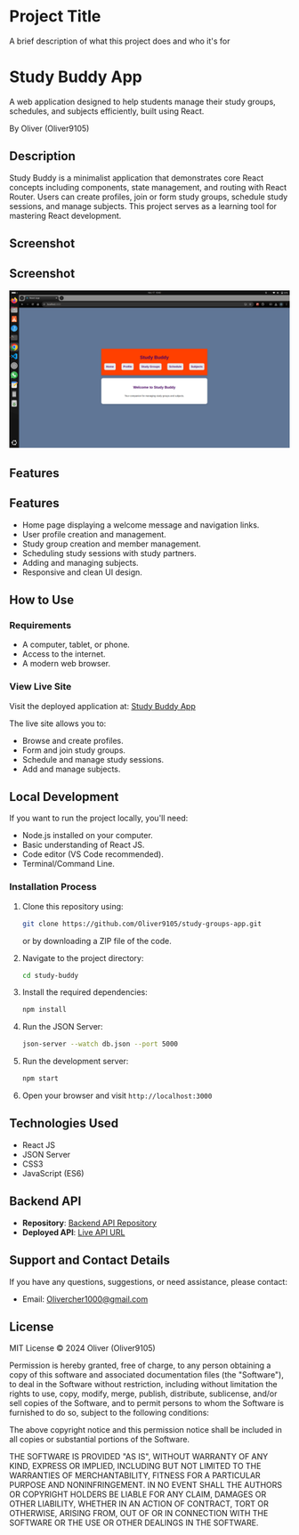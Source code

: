 # Project Title

A brief description of what this project does and who it's for

# Study Buddy App

A web application designed to help students manage their study groups, schedules, and subjects efficiently, built using React.

By Oliver (Oliver9105)

## Description

Study Buddy is a minimalist application that demonstrates core React concepts including components, state management, and routing with React Router. Users can create profiles, join or form study groups, schedule study sessions, and manage subjects. This project serves as a learning tool for mastering React development.

## Screenshot

## Screenshot

![Study Buddy App Screenshot](./assets/Screenshot%20from%202024-11-17%2010-40-36.png)

## Features

## Features

- Home page displaying a welcome message and navigation links.
- User profile creation and management.
- Study group creation and member management.
- Scheduling study sessions with study partners.
- Adding and managing subjects.
- Responsive and clean UI design.

## How to Use

### Requirements

- A computer, tablet, or phone.
- Access to the internet.
- A modern web browser.

### View Live Site

Visit the deployed application at: [Study Buddy App](https://merry-quokka-6a4b71.netlify.app)

The live site allows you to:

- Browse and create profiles.
- Form and join study groups.
- Schedule and manage study sessions.
- Add and manage subjects.

## Local Development

If you want to run the project locally, you'll need:

- Node.js installed on your computer.
- Basic understanding of React JS.
- Code editor (VS Code recommended).
- Terminal/Command Line.

### Installation Process

1. Clone this repository using:

   ```sh
   git clone https://github.com/Oliver9105/study-groups-app.git
   ```

   or by downloading a ZIP file of the code.

2. Navigate to the project directory:

   ```sh
   cd study-buddy
   ```

3. Install the required dependencies:

   ```sh
   npm install
   ```

4. Run the JSON Server:

   ```sh
   json-server --watch db.json --port 5000
   ```

5. Run the development server:

   ```sh
   npm start
   ```

6. Open your browser and visit `http://localhost:3000`

## Technologies Used

- React JS
- JSON Server
- CSS3
- JavaScript (ES6)

## Backend API

- **Repository**: [Backend API Repository](https://github.com/Oliver9105/study-groups-app)
- **Deployed API**: [Live API URL](https://merry-quokka-6a4b71.netlify.app)

## Support and Contact Details

If you have any questions, suggestions, or need assistance, please contact:

- Email: Olivercher1000@gmail.com

## License

MIT License
© 2024 Oliver (Oliver9105)

Permission is hereby granted, free of charge, to any person obtaining a copy of this software and associated documentation files (the "Software"), to deal in the Software without restriction, including without limitation the rights to use, copy, modify, merge, publish, distribute, sublicense, and/or sell copies of the Software, and to permit persons to whom the Software is furnished to do so, subject to the following conditions:

The above copyright notice and this permission notice shall be included in all copies or substantial portions of the Software.

THE SOFTWARE IS PROVIDED "AS IS", WITHOUT WARRANTY OF ANY KIND, EXPRESS OR IMPLIED, INCLUDING BUT NOT LIMITED TO THE WARRANTIES OF MERCHANTABILITY, FITNESS FOR A PARTICULAR PURPOSE AND NONINFRINGEMENT. IN NO EVENT SHALL THE AUTHORS OR COPYRIGHT HOLDERS BE LIABLE FOR ANY CLAIM, DAMAGES OR OTHER LIABILITY, WHETHER IN AN ACTION OF CONTRACT, TORT OR OTHERWISE, ARISING FROM, OUT OF OR IN CONNECTION WITH THE SOFTWARE OR THE USE OR OTHER DEALINGS IN THE SOFTWARE.
